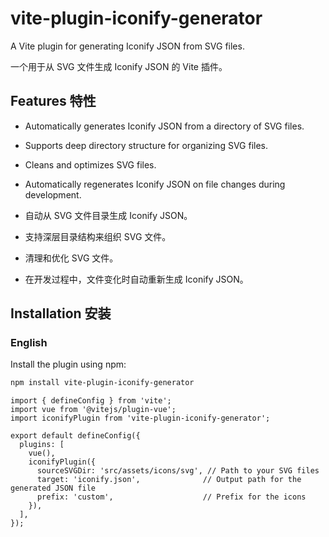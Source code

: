 # vite-plugin-iconify-generator

A Vite plugin for generating Iconify JSON from SVG files.

一个用于从 SVG 文件生成 Iconify JSON 的 Vite 插件。

## Features 特性

- Automatically generates Iconify JSON from a directory of SVG files.
- Supports deep directory structure for organizing SVG files.
- Cleans and optimizes SVG files.
- Automatically regenerates Iconify JSON on file changes during development.

- 自动从 SVG 文件目录生成 Iconify JSON。
- 支持深层目录结构来组织 SVG 文件。
- 清理和优化 SVG 文件。
- 在开发过程中，文件变化时自动重新生成 Iconify JSON。

## Installation 安装

### English

Install the plugin using npm:

```bash
npm install vite-plugin-iconify-generator
```


```
import { defineConfig } from 'vite';
import vue from '@vitejs/plugin-vue';
import iconifyPlugin from 'vite-plugin-iconify-generator';

export default defineConfig({
  plugins: [
    vue(),
    iconifyPlugin({
      sourceSVGDir: 'src/assets/icons/svg', // Path to your SVG files
      target: 'iconify.json',              // Output path for the generated JSON file
      prefix: 'custom',                    // Prefix for the icons
    }),
  ],
});
```